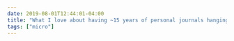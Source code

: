 ```yaml
---
date: 2019-08-01T12:44:01-04:00
title: "What I love about having ~15 years of personal journals hanging around is that if I ever run out of anxiety rooted in the present, I can go back and remember all the anxiety I felt in the past."
tags: ["micro"]
---
```

